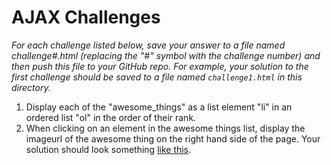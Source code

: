 # AJAX Challenges

_For each challenge listed below, save your answer to a file named challenge#.html (replacing the
"#" symbol with the challenge number) and then push this file to your GitHub repo. For example, your
solution to the first challenge should be saved to a file named ```challenge1.html``` in this
directory._

1. Display each of the "awesome_things" as a list element "li" in an ordered list "ol" in the order of their rank.
2. When clicking on an element in the awesome things list, display the imageurl of the awesome thing on
the right hand side of the page. Your solution should look something [like this](http://i.imgur.com/T4sZMEr.png).
